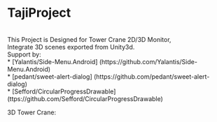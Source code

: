 # TajiProject
<br>
This Project is Designed for Tower Crane 2D/3D Monitor,<br>
Integrate 3D scenes exported from Unity3d.
<br>
Support by:<br>
* [Yalantis/Side-Menu.Android]
(https://github.com/Yalantis/Side-Menu.Android)
<br>
* [pedant/sweet-alert-dialog]
(https://github.com/pedant/sweet-alert-dialog)
<br>
* [Sefford/CircularProgressDrawable]
(ttps://github.com/Sefford/CircularProgressDrawable)
<br>

3D Tower Crane:
